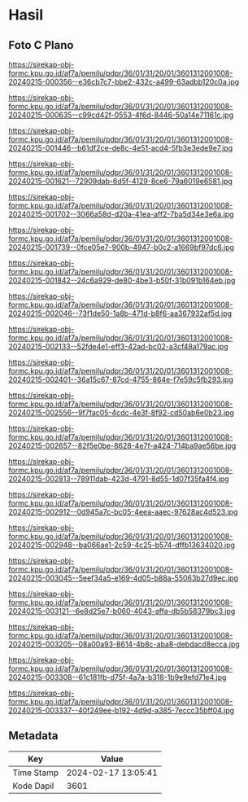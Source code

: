 # Hasil

## Foto C Plano

https://sirekap-obj-formc.kpu.go.id/af7a/pemilu/pdpr/36/01/31/20/01/3601312001008-20240215-000356--e36cb7c7-bbe2-432c-a499-63adbb120c0a.jpg

https://sirekap-obj-formc.kpu.go.id/af7a/pemilu/pdpr/36/01/31/20/01/3601312001008-20240215-000635--c99cd42f-0553-4f6d-8446-50a14e71161c.jpg

https://sirekap-obj-formc.kpu.go.id/af7a/pemilu/pdpr/36/01/31/20/01/3601312001008-20240215-001446--b61df2ce-de8c-4e51-acd4-5fb3e3ede9e7.jpg

https://sirekap-obj-formc.kpu.go.id/af7a/pemilu/pdpr/36/01/31/20/01/3601312001008-20240215-001621--72909dab-6d5f-4129-8ce6-79a6019e6581.jpg

https://sirekap-obj-formc.kpu.go.id/af7a/pemilu/pdpr/36/01/31/20/01/3601312001008-20240215-001702--3066a58d-d20a-41ea-aff2-7ba5d34e3e6a.jpg

https://sirekap-obj-formc.kpu.go.id/af7a/pemilu/pdpr/36/01/31/20/01/3601312001008-20240215-001739--0fce05e7-900b-4947-b0c2-a1669bf97dc6.jpg

https://sirekap-obj-formc.kpu.go.id/af7a/pemilu/pdpr/36/01/31/20/01/3601312001008-20240215-001842--24c6a929-de80-4be3-b50f-31b091b164eb.jpg

https://sirekap-obj-formc.kpu.go.id/af7a/pemilu/pdpr/36/01/31/20/01/3601312001008-20240215-002046--73f1de50-1a8b-471d-b8f6-aa367932af5d.jpg

https://sirekap-obj-formc.kpu.go.id/af7a/pemilu/pdpr/36/01/31/20/01/3601312001008-20240215-002133--52fde4e1-eff3-42ad-bc02-a3cf48a179ac.jpg

https://sirekap-obj-formc.kpu.go.id/af7a/pemilu/pdpr/36/01/31/20/01/3601312001008-20240215-002401--36a15c67-87cd-4755-864e-f7e59c5fb293.jpg

https://sirekap-obj-formc.kpu.go.id/af7a/pemilu/pdpr/36/01/31/20/01/3601312001008-20240215-002556--9f7fac05-4cdc-4e3f-8f92-cd50ab6e0b23.jpg

https://sirekap-obj-formc.kpu.go.id/af7a/pemilu/pdpr/36/01/31/20/01/3601312001008-20240215-002657--82f5e0be-8628-4e7f-a424-714ba9ae56be.jpg

https://sirekap-obj-formc.kpu.go.id/af7a/pemilu/pdpr/36/01/31/20/01/3601312001008-20240215-002813--78911dab-423d-4791-8d55-1d07f35fa4f4.jpg

https://sirekap-obj-formc.kpu.go.id/af7a/pemilu/pdpr/36/01/31/20/01/3601312001008-20240215-002912--0d945a7c-bc05-4eea-aaec-97628ac4d523.jpg

https://sirekap-obj-formc.kpu.go.id/af7a/pemilu/pdpr/36/01/31/20/01/3601312001008-20240215-002948--ba066ae1-2c59-4c25-b574-dffb13634020.jpg

https://sirekap-obj-formc.kpu.go.id/af7a/pemilu/pdpr/36/01/31/20/01/3601312001008-20240215-003045--5eef34a5-e169-4d05-b88a-55063b27d9ec.jpg

https://sirekap-obj-formc.kpu.go.id/af7a/pemilu/pdpr/36/01/31/20/01/3601312001008-20240215-003121--6e8d25e7-b060-4043-affa-db5b58379bc3.jpg

https://sirekap-obj-formc.kpu.go.id/af7a/pemilu/pdpr/36/01/31/20/01/3601312001008-20240215-003205--08a00a93-8614-4b8c-aba8-debdacd8ecca.jpg

https://sirekap-obj-formc.kpu.go.id/af7a/pemilu/pdpr/36/01/31/20/01/3601312001008-20240215-003308--61c181fb-d75f-4a7a-b318-1b9e9efd71e4.jpg

https://sirekap-obj-formc.kpu.go.id/af7a/pemilu/pdpr/36/01/31/20/01/3601312001008-20240215-003337--40f249ee-b192-4d9d-a385-7eccc35bff04.jpg


## Metadata

| Key        | Value               |
| ---------- | ------------------- |
| Time Stamp | 2024-02-17 13:05:41 |
| Kode Dapil | 3601                |



